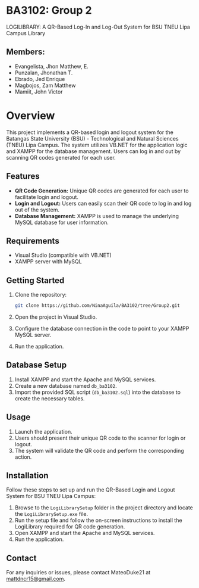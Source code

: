 # BA3102: Group 2 
LOGILIBRARY: A QR-Based Log-In and Log-Out System for BSU TNEU Lipa Campus Library

## Members: 
- Evangelista, Jhon Matthew, E.
- Punzalan, Jhonathan T.
- Ebrado, Jed Enrique
- Magbojos, Zam Matthew
- Mamiit, John Victor

# Overview

This project implements a QR-based login and logout system for the Batangas State University (BSU) - Technological and Natural Sciences (TNEU) Lipa Campus. The system utilizes VB.NET for the application logic and XAMPP for the database management. Users can log in and out by scanning QR codes generated for each user.

## Features

- **QR Code Generation:** Unique QR codes are generated for each user to facilitate login and logout.
- **Login and Logout:** Users can easily scan their QR code to log in and log out of the system.
- **Database Management:** XAMPP is used to manage the underlying MySQL database for user information.

## Requirements

- Visual Studio (compatible with VB.NET)
- XAMPP server with MySQL

## Getting Started

1. Clone the repository:

    ```bash
    git clone https://github.com/NinaAguila/BA3102/tree/Group2.git
    ```

2. Open the project in Visual Studio.
3. Configure the database connection in the code to point to your XAMPP MySQL server.
4. Run the application.

## Database Setup

1. Install XAMPP and start the Apache and MySQL services.
2. Create a new database named `db_ba3102`.
3. Import the provided SQL script (`db_ba3102.sql`) into the database to create the necessary tables.

## Usage

1. Launch the application.
2. Users should present their unique QR code to the scanner for login or logout.
3. The system will validate the QR code and perform the corresponding action.

## Installation

Follow these steps to set up and run the QR-Based Login and Logout System for BSU TNEU Lipa Campus:

1. Browse to the `LogiLibrarySetup` folder in the project directory and locate the `LogiLibrarySetup.exe` file.
2. Run the setup file and follow the on-screen instructions to install the LogiLibrary required for QR code generation.
3. Open XAMPP and start the Apache and MySQL services.
4. Run the application.

## Contact

For any inquiries or issues, please contact MateoDuke21 at [mattdncr15@gmail.com](mailto:mattdncr15@gmail.com).

